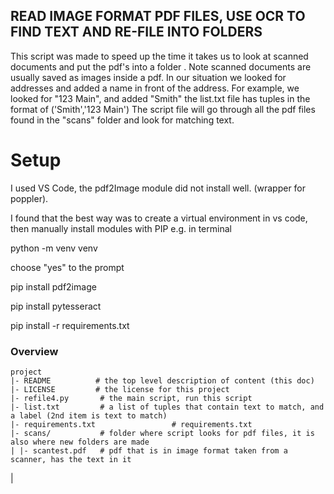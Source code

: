 
## READ IMAGE FORMAT PDF FILES, USE OCR TO FIND TEXT AND RE-FILE INTO FOLDERS

This script was made to speed up the time it takes us to look at scanned documents and put the pdf's into a folder .
Note scanned documents are usually saved as images inside a pdf.
In our situation we looked for addresses and added a name in front of the address.
For example, we looked for "123 Main", and added "Smith"
the list.txt file has tuples in the format of ('Smith','123 Main')
The script file will go through all the pdf files found in the "scans" folder and look for matching text.

# Setup

I used VS Code, the pdf2Image module did not install well. (wrapper for poppler).

I found that the best way was to create a virtual environment in vs code, then manually install modules with PIP
e.g. in terminal

python -m venv venv

choose "yes" to the prompt

pip install pdf2image

pip install pytesseract

pip install -r requirements.txt




### Overview

	project
	|- README          # the top level description of content (this doc)
	|- LICENSE         # the license for this project
	|- refile4.py       # the main script, run this script
	|- list.txt         # a list of tuples that contain text to match, and a label (2nd item is text to match)
	|- requirements.txt                 # requirements.txt	
	|- scans/           # folder where script looks for pdf files, it is also where new folders are made
	| |- scantest.pdf   # pdf that is in image format taken from a scanner, has the text in it
  |

	
